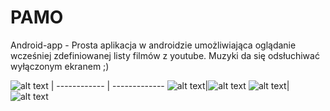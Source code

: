 # PAMO
Android-app - Prosta aplikacja w androidzie umożliwiająca oglądanie wcześniej zdefiniowanej listy filmów z youtube. 
Muzyki da się odsłuchiwać wyłączonym ekranem ;)

![alt text](http://i.imgur.com/6wlLda2.png)
 | 
------------ | -------------
![alt text](http://i.imgur.com/rdsK54n.png)|![alt text](http://i.imgur.com/VDyX5eW.png)
![alt text](http://i.imgur.com/LPFR7Wf.png)|![alt text](http://i.imgur.com/SXIIwIM.png)

